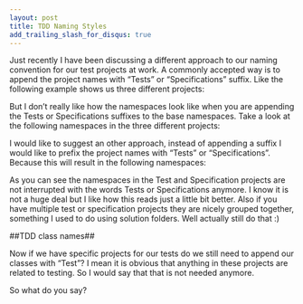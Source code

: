 ```yaml
---
layout: post
title: TDD Naming Styles
add_trailing_slash_for_disqus: true
---
```

Just recently I have been discussing a different approach to our naming convention for our test projects at work. A commonly accepted way is to append the project names with “Tests” or “Specifications” suffix. Like the following example shows us three different projects: 

<script src="http://gist.github.com/503707.js?file=projects_traditional.cs"></script>

But I don’t really like how the namespaces look like when you are appending the Tests or Specifications suffixes to the base namespaces. Take a look at the following namespaces in the three different projects: 

<script src="http://gist.github.com/503707.js?file=projects__traditional.cs"></script>

I would like to suggest an other approach, instead of appending a suffix I would like to prefix the project names with “Tests” or “Specifications”. Because this will result in the following namespaces: 

<script src="http://gist.github.com/503707.js?file=projects_my_proposition.cs"></script>

As you can see the namespaces in the Test and Specification projects are not interrupted with the words Tests or Specifications anymore. I know it is not a huge deal but I like how this reads just a little bit better. Also if you have multiple test or specification projects they are nicely grouped together, something I used to do using solution folders. Well actually still do that :)

##TDD class names##

Now if we have specific projects for our tests do we still need to append our classes with “Test”? I mean it is obvious that anything in these projects are related to testing. So I would say that that is not needed anymore.

So what do you say?